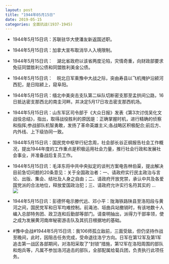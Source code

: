```yaml
---
layout: post
title: "1944年05月15日"
date: 2019-05-15
categories: 全面抗战(1937-1945)
---
```


<meta name="referrer" content="no-referrer" />

- 1944年5月15日讯：苏联驻华大使潘友新返国述职。 

- 1944年5月15日讯：加拿大宣布取消华人入境限制。　 

- 1944年5月15日讯：　湖北省政府以该省两度沦陷，灾情奇重，向财政部要求免征同盟胜利公债和同盟胜利美金公债。 

- 1944年5月15日讯：　皖北日军乘豫中大战之际，突由寿县以飞机掩护沿颍河西犯，是日陷颍上，窥阜阳。 

- 1944年5月15日讯：缅北中美突击支队第二纵队切断密支那至孟拱间公路，16日抵达密支那西北的南圭河畔。并决定5月17日攻击密支那西机场。 

- 1944年5月15日讯：山东军区司令部于《大众日报》发表《第3次讨伐吴化文战役总结》，指出，取得战役胜利的原因是：正确掌握时机，进行精确的侦察和指挥;参战部队机智勇敢，发扬了革命英雄主义;各战略区积极配合;前后方、内外线、上下级协同一致。 

- 1944年5月15日讯：国民党中枢举行纪念周，社会部长谷正纲报告社会工作概况，提出1944年度的工作重点是积极运用社会力量，推行社会行政和发展社会事业，并准备战后复员工作。 

- 1944年5月15日讯：毛泽东将中共中央拟定的谈判方案电告林伯渠，提出解决目前急切问题的20条意见：关于全国政治者：一、请政府实行民主政治与言论、出版、集会、结社及人身之自由；二、请政府开放党禁，承认中共及各爱国党派的合法地位，释放爱国政治犯；三、请政府允许实行名符其实的 ... <br/><img src="https://wx2.sinaimg.cn/large/aca367d8ly1g31v8svzsvj20c80rht9e.jpg" />

- 1944年5月15日讯：彭德怀电示滕代远、邓小平：陇海铁路陕县至洛阳段与黄河之间，国民党军和日军均难控制。前渑池、垣曲兵站撤销时，有该地数十人编入总部特务团、政卫连和后勤部等部门。请查明抽出，派得力干部率领，使之成为发展黄河南岸秘密游击队及其抗日根据地的基础。 

- #豫中会战#1944年5月15日讯：我106师孤立敌前，三面受敌，但仍坚持作战至晚间，此时，因阻击任务完成，受命退往洛宁方向。日军在第12军及第1军追击第一战区各部期间，对洛阳采取了“封锁”措施，第12军在洛阳周围的部队和炮兵等，凡属不参加洛河追击的部队，全部配属给菊兵团，负责执行此项任务。 

